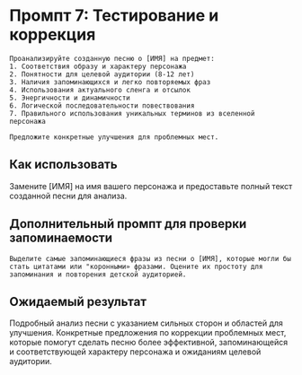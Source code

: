 # Промпт 7: Тестирование и коррекция

```
Проанализируйте созданную песню о [ИМЯ] на предмет:
1. Соответствия образу и характеру персонажа
2. Понятности для целевой аудитории (8-12 лет)
3. Наличия запоминающихся и легко повторяемых фраз
4. Использования актуального сленга и отсылок
5. Энергичности и динамичности
6. Логической последовательности повествования
7. Правильного использования уникальных терминов из вселенной персонажа

Предложите конкретные улучшения для проблемных мест.
```

## Как использовать

Замените [ИМЯ] на имя вашего персонажа и предоставьте полный текст созданной песни для анализа.

## Дополнительный промпт для проверки запоминаемости

```
Выделите самые запоминающиеся фразы из песни о [ИМЯ], которые могли бы стать цитатами или "коронными» фразами. Оцените их простоту для запоминания и повторения детской аудиторией.
```

## Ожидаемый результат

Подробный анализ песни с указанием сильных сторон и областей для улучшения. Конкретные предложения по коррекции проблемных мест, которые помогут сделать песню более эффективной, запоминающейся и соответствующей характеру персонажа и ожиданиям целевой аудитории.